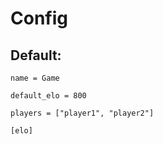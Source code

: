 # Config

## Default:

```
name = Game

default_elo = 800

players = ["player1", "player2"]

[elo]
```